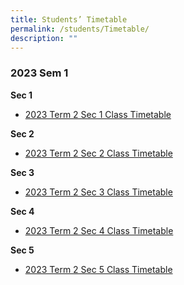 ```yaml
---
title: Students’ Timetable
permalink: /students/Timetable/
description: ""
---
```

### 2023 Sem 1

**Sec 1**
* [2023 Term 2 Sec 1 Class Timetable](/files/Timetables/Students%20Timetable/2023%20Term%202%20Sec%201%20Class%20Timetable.pdf)

**Sec 2**
* [2023 Term 2 Sec 2 Class Timetable](/files/Timetables/Students%20Timetable/2023%20Term%202%20Sec%202%20Class%20Timetable.pdf)

**Sec 3**
* [2023 Term 2 Sec 3 Class Timetable](/files/Timetables/Students%20Timetable/2023%20Term%202%20Sec%203%20Class%20Timetable_v2.pdf)

**Sec 4**
* [2023 Term 2 Sec 4 Class Timetable](/files/Timetables/Students%20Timetable/2023%20Term%202%20Sec%204%20Class%20Timetable_v2.pdf)

**Sec 5**
* [2023 Term 2 Sec 5 Class Timetable](/files/Timetables/Students%20Timetable/2023%20Term%202%20Sec%205%20Class%20Timetable_v2.pdf)